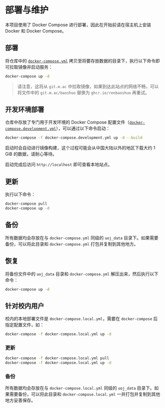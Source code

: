 # 部署与维护

本项目使用了 Docker Compose 进行部署，因此在开始前请在宿主机上安装 Docker 和 Docker Compose。

## 部署

将仓库中的 [`docker-compose.yml`](https://github.com/renbaoshuo/S2OJ/blob/master/docker-compose.yml) 拷贝至将要存放数据的目录下，执行以下命令即可拉取镜像并启动服务：

```bash
docker-compose up -d
```

> 请注意，这将从 `git.m.ac` 中拉取镜像，如果到达此站点的网络不畅，可以将文件中的 `git.m.ac/baoshuo` 替换为 `ghcr.io/renbaoshuo` 再重试。

## 开发环境部署

仓库中存放了专门用于开发环境的 Docker Compose 配置文件（[`docker-compose.development.yml`](https://github.com/renbaoshuo/S2OJ/blob/master/docker-compose.development.yml)），可以通过以下命令启动：

```bash
docker-compose -f docker-compose.development.yml up -d --build
```

启动时会自动进行镜像构建，这个过程可能会从中国大陆以外的地区下载大约 1 GiB 的数据，请耐心等待。

启动完成后访问 `http://localhost` 即可查看本地站点。

## 更新

执行以下命令：

```bash
docker-compose pull
docker-compose up -d
```

## 备份

所有数据均会存放在与 `docker-compose.yml` 同级的 `uoj_data` 目录下。如果需要备份，可以将此目录和 `docker-compose.yml` 打包并复制到其他地方。

## 恢复

将备份文件中的 `uoj_data` 目录和 `docker-compose.yml` 解压出来，然后执行以下命令：

```bash
docker-compose up -d
```

## 针对校内用户

校内的本地部署文件是 `docker-compose.local.yml`，需要在 `docker-compose` 后指定配置文件，如：

```bash
docker-compose -f docker-compose.local.yml up -d
```

### 更新

```bash
docker-compose -f docker-compose.local.yml pull
docker-compose -f docker-compose.local.yml up -d
```

### 备份

所有数据均会存放在与 `docker-compose.local.yml` 同级的 `uoj_data` 目录下。如果需要备份，可以将此目录和 `docker-compose.local.yml` 一并打包并复制到其他地方妥善保存。
